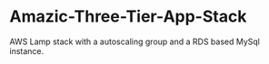 # Amazic-Three-Tier-App-Stack
AWS Lamp stack with a autoscaling group and a RDS based MySql instance.
